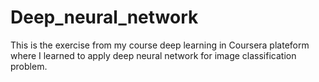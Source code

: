 # Deep_neural_network
This is the exercise from my course deep learning in Coursera plateform where I learned to apply deep neural network for image classification problem. 
